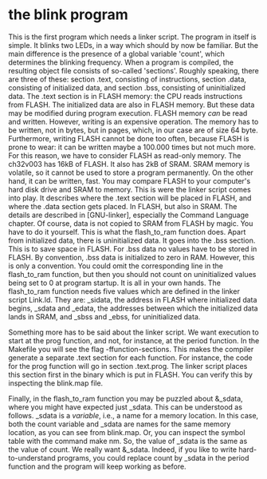 # the blink program

This is the first program which needs a linker script. The program in itself is simple. It blinks two LEDs, in a way which should by now be familiar. But the main difference is the
presence of a global variable 'count', which determines the blinking frequency. When a program is compiled, the resulting object file consists of so-called 'sections'. Roughly speaking,
there are three of these: section .text, consisting of instructions, section .data, consisting of initialized data, and section .bss, consisting of uninitialized data. The .text section
is in FLASH memory: the CPU reads instructions from FLASH. The initialized data are also in FLASH memory. But these data may be modified during program execution. FLASH memory *can* be
read and written. However, writing is an expensive operation. The memory has to be written, not in bytes, but in pages, which, in our case are of size 64 byte. Furthermore, writing FLASH
cannot be done too often, because FLASH is prone to wear: it can be written maybe a 100.000 times but not much more. For this reason, we have to consider FLASH as read-only memory.
The ch32v003 has 16kB of FLASH. It also has 2kB of SRAM. SRAM memory is volatile, so it cannot be used to store a program permanently. On the other hand, it can be written, fast. You may compare
FLASH to your computer's hard disk drive and SRAM to memory. This is were the linker script comes into play. It describes where the .text section will be placed in FLASH, and where the .data section
gets placed. In FLASH, but also in SRAM. The details are described in [GNU-linker], especially the Command Language chapter. Of course, data is not copied to SRAM from FLASH by magic.
You have to do it yourself. This is what the flash\_to\_ram function does. Apart from initialized data, there is uninitialized data. It goes into the .bss section. This is to save space in FLASH.
For .bss data no values have to be stored in FLASH. By convention, .bss data is initialized to zero in RAM. However, this is only a convention. You could omit the corresponding line in the
flash\_to\_ram function, but then you should not count on uninitialized values being set to 0 at program startup. It is all in your own hands. The flash\_to\_ram function needs five values which
are defined in the linker script Link.ld. They are: \_sidata, the address in FLASH where initialized data begins, \_sdata and \_edata, the addresses between which the initialized data
lands in SRAM, and \_sbss and \_ebss, for uninitialized data.

Something more has to be said about the linker script. We want execution to start at the prog function, and not, for instance, at the period function. In the Makefile you will see the flag
-ffunction-sections. This makes the compiler generate a separate .text section for each function. For instance, the code for the prog function will go in section .text.prog. The linker script
places this section first in the binary which is put in FLASH. You can verify this by inspecting the blink.map file.

Finally, in the flash\_to\_ram function you may be puzzled about &\_sdata, where you might have expected just \_sdata. This can be understood as follows. \_sdata is a *variable*, i.e., a name for
a memory location. In this case, both the count variable and \_sdata are names for the same memory location, as you can see from blink.map. Or, you can inspect the symbol table with the command
make nm. So, the value of \_sdata is the same as the value of count. We really want &\_sdata. Indeed, if you like to write hard-to-understand programs, you could replace count by \_sdata in
the period function and the program will keep working as before.
